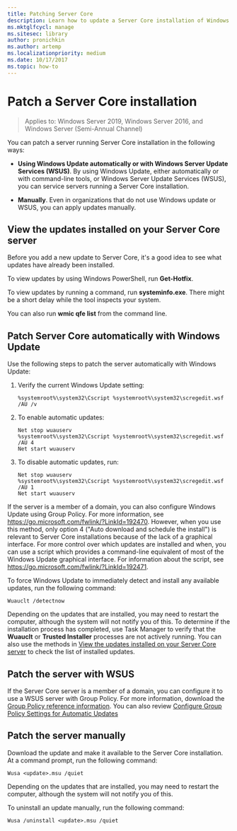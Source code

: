 ```yaml
---
title: Patching Server Core
description: Learn how to update a Server Core installation of Windows Server
ms.mktglfcycl: manage
ms.sitesec: library
author: pronichkin
ms.author: artemp
ms.localizationpriority: medium
ms.date: 10/17/2017
ms.topic: how-to
---
```

# Patch a Server Core installation

> Applies to: Windows Server 2019, Windows Server 2016, and Windows Server (Semi-Annual Channel)

You can patch a server running Server Core installation in the following ways:

- **Using Windows Update automatically or with Windows Server Update Services (WSUS)**. By using Windows Update, either automatically or with command-line tools, or Windows Server Update Services (WSUS), you can service servers running a Server Core installation.

- **Manually**. Even in organizations that do not use Windows update or WSUS, you can apply updates manually.

## View the updates installed on your Server Core server
Before you add a new update to Server Core, it's a good idea to see what updates have already been installed.

To view updates by using Windows PowerShell, run **Get-Hotfix**.

To view updates by running a command, run **systeminfo.exe**. There might be a short delay while the tool inspects your system.

You can also run **wmic qfe list** from the command line.

## Patch Server Core automatically with Windows Update

Use the following steps to patch the server automatically with Windows Update:

1. Verify the current Windows Update setting:
   ```
   %systemroot%\system32\Cscript %systemroot%\system32\scregedit.wsf /AU /v
   ```

2. To enable automatic updates:

   ```
   Net stop wuauserv
   %systemroot%\system32\Cscript %systemroot%\system32\scregedit.wsf /AU 4
   Net start wuauserv
   ```

3. To disable automatic updates, run:

   ```
   Net stop wuauserv
   %systemroot%\system32\Cscript %systemroot%\system32\scregedit.wsf /AU 1
   Net start wuauserv
   ```

If the server is a member of a domain, you can also configure Windows Update using Group Policy. For more information, see https://go.microsoft.com/fwlink/?LinkId=192470. However, when you use this method, only option 4 ("Auto download and schedule the install") is relevant to Server Core installations because of the lack of a graphical interface. For more control over which updates are installed and when, you can use a script which provides a command-line equivalent of most of the Windows Update graphical interface. For information about the script, see https://go.microsoft.com/fwlink/?LinkId=192471.

To force Windows Update to immediately detect and install any available updates, run the following command:

```
Wuauclt /detectnow
```

Depending on the updates that are installed, you may need to restart the computer, although the system will not notify you of this. To determine if the installation process has completed, use Task Manager to verify that the **Wuauclt** or **Trusted Installer** processes are not actively running. You can also use the methods in [View the updates installed on your Server Core server](#view-the-updates-installed-on-your-server-core-server) to check the list of installed updates.

## Patch the server with WSUS

If the Server Core server is a member of a domain, you can configure it to use a WSUS server with Group Policy. For more information, download the [Group Policy reference information](https://www.microsoft.com/download/details.aspx?id=25250). You can also review [Configure Group Policy Settings for Automatic Updates](../windows-server-update-services/deploy/4-configure-group-policy-settings-for-automatic-updates.md)

## Patch the server manually

Download the update and make it available to the Server Core installation.
At a command prompt, run the following command:

```
Wusa <update>.msu /quiet
```

Depending on the updates that are installed, you may need to restart the computer, although the system will not notify you of this.

To uninstall an update manually, run the following command:

```
Wusa /uninstall <update>.msu /quiet
```

